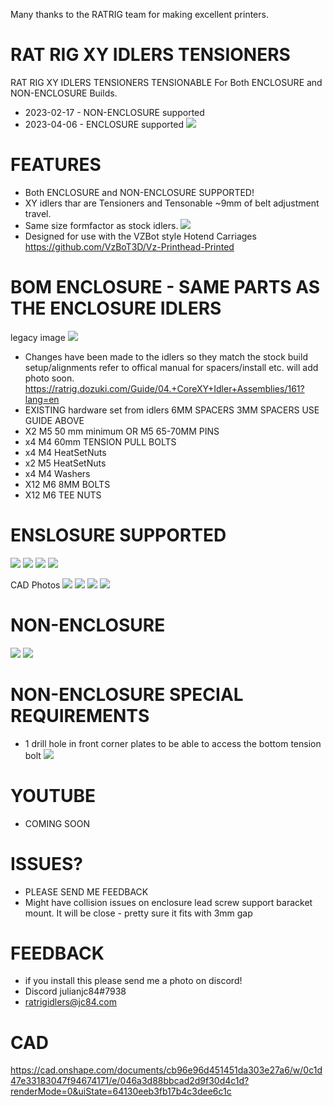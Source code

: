 Many thanks to the RATRIG team for making excellent printers.

# RAT RIG XY IDLERS TENSIONERS

RAT RIG XY IDLERS TENSIONERS TENSIONABLE
For Both ENCLOSURE and NON-ENCLOSURE Builds.

- 2023-02-17 - NON-ENCLOSURE supported
- 2023-04-06 - ENCLOSURE supported
![](images/IDLER_SET.jpg)

# FEATURES

- Both ENCLOSURE and NON-ENCLOSURE SUPPORTED!
- XY idlers thar are Tensioners and Tensonable ~9mm of belt adjustment travel.
- Same size formfactor as stock idlers.
![](images/TOPSIZING.jpg)
- Designed for use with the VZBot style Hotend Carriages https://github.com/VzBoT3D/Vz-Printhead-Printed

# BOM ENCLOSURE  - SAME PARTS AS THE ENCLOSURE IDLERS

legacy image
![](images/BOM.jpg)
- Changes have been made to the idlers so they match the stock build setup/alignments refer to offical manual for spacers/install etc. will add photo soon.
https://ratrig.dozuki.com/Guide/04.+CoreXY+Idler+Assemblies/161?lang=en
- EXISTING hardware set from idlers 6MM SPACERS 3MM SPACERS USE GUIDE ABOVE 
- X2 M5 50 mm minimum OR M5 65-70MM PINS
- x4 M4 60mm TENSION PULL BOLTS
- x4 M4 HeatSetNuts
- x2 M5 HeatSetNuts
- x4 M4 Washers
- X12 M6 8MM BOLTS
- X12 M6 TEE NUTS 

# ENSLOSURE SUPPORTED

![](images/ENCLOSURE.gif)
![](images/ENCLOSURE_REAR_R.png)
![](images/ENCLOSURE_SIDE_R.png)
![](images/ENCLOSURE_SAMPLE_MOUNT.jpg)

CAD Photos
![](images/ENCLOSURE_ISO.png)
![](images/ENCLOSURE_FRONT.png)
![](images/ENCLOSURE_SIDE.png)
![](images/ENCLOSURE_REAR.png)

# NON-ENCLOSURE

![](images/installed1.jpg)
![](images/INSTALLEDSIDE.jpg)

# NON-ENCLOSURE SPECIAL REQUIREMENTS

- 1 drill hole in front corner plates to be able to access the bottom tension bolt
![](images/FRONTHOLE.jpg)

# YOUTUBE

- COMING SOON

# ISSUES?

- PLEASE SEND ME FEEDBACK
- Might have collision issues on enclosure lead screw support baracket mount. It will be close - pretty sure it fits with 3mm gap

# FEEDBACK

 - if you install this please send me a photo on discord!
 - Discord julianjc84#7938
 - ratrigidlers@jc84.com
 
 # CAD
 
https://cad.onshape.com/documents/cb96e96d451451da303e27a6/w/0c1d47e33183047f94674171/e/046a3d88bbcad2d9f30d4c1d?renderMode=0&uiState=64130eeb3fb17b4c3dee6c1c